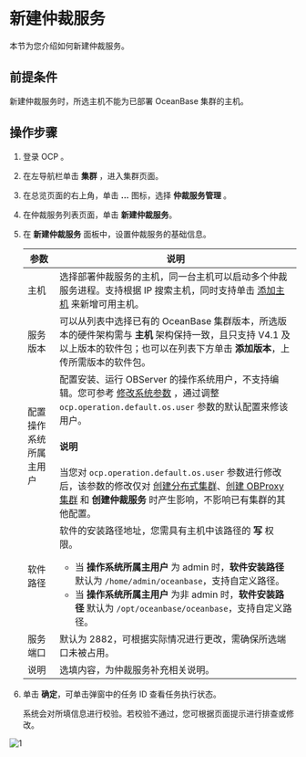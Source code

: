 # 新建仲裁服务

本节为您介绍如何新建仲裁服务。

## 前提条件

新建仲裁服务时，所选主机不能为已部署 OceanBase 集群的主机。

## 操作步骤

1. 登录 OCP 。

2. 在左导航栏单击 **集群** ，进入集群页面。

3. 在总览页面的右上角，单击 **...** 图标，选择 **仲裁服务管理** 。

4. 在仲裁服务列表页面，单击 **新建仲裁服务**。

5. 在 **新建仲裁服务** 面板中，设置仲裁服务的基础信息。

    |  参数   |   说明   |
    |---------|----------|
    |主机   |  选择部署仲裁服务的主机，同一台主机可以启动多个仲裁服务进程。支持根据 IP 搜索主机，同时支持单击 [添加主机](../../850.host-features/200.add-a-host.md) 来新增可用主机。   |
    |服务版本   |  可以从列表中选择已有的 OceanBase 集群版本，所选版本的硬件架构需与 **主机** 架构保持一致，且只支持 V4.1 及以上版本的软件包；也可以在列表下方单击 **添加版本**，上传所需版本的软件包。  |
    |配置操作系统所属主用户|配置安装、运行 OBServer 的操作系统用户，不支持编辑。您可参考 [修改系统参数](../../1600.system-management-features/300.manage-system-parameter/200.modify-system-parameters.md) ，通过调整 `ocp.operation.default.os.user` 参数的默认配置来修该用户。<main id="notice" type='explain'><h4>说明</h4>当您对 <code>ocp.operation.default.os.user</code> 参数进行修改后，该参数的修改仅对 <a href="../200.create-a-cluster/100.create-a-distributed-cluster.md">创建分布式集群</a>、<a href="../../800.obproxy-functions/200.create-an-obproxy-cluster.md">创建 OBProxy 集群</a> 和 <b>创建仲裁服务</b> 时产生影响，不影响已有集群的其他配置。</li></ul></main>|
    |软件路径   |  软件的安装路径地址，您需具有主机中该路径的 **写** 权限。<ul><li> 当 **操作系统所属主用户** 为 admin 时，**软件安装路径** 默认为 `/home/admin/oceanbase`，支持自定义路径。</li><li>当 **操作系统所属主用户** 为非 admin 时，**软件安装路径** 默认为 `/opt/oceanbase/oceanbase`，支持自定义路径。</li></ul> |
    |服务端口   |  默认为 2882，可根据实际情况进行更改，需确保所选端口未被占用。   |
    |说明   |  选填内容，为仲裁服务补充相关说明。   |

6. 单击 **确定**，可单击弹窗中的任务 ID 查看任务执行状态。

    系统会对所填信息进行校验。若校验不通过，您可根据页面提示进行排查或修改。

![1](https://obbusiness-private.oss-cn-shanghai.aliyuncs.com/doc/img/ocp/420/%E6%96%B0%E5%BB%BA%E4%BB%B2%E8%A3%81%E6%9C%8D%E5%8A%A1.png)
